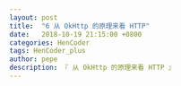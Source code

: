 ```yaml
---
layout: post
title:  "6 从 OkHttp 的原理来看 HTTP"
date:   2018-10-19 21:15:00 +0800
categories: HenCoder
tags: HenCoder_plus
author: pepe
description: 『 从 OkHttp 的原理来看 HTTP 』
---
```










